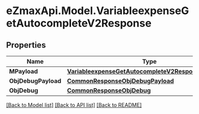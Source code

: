 
# eZmaxApi.Model.VariableexpenseGetAutocompleteV2Response

## Properties

Name | Type | Description | Notes
------------ | ------------- | ------------- | -------------
**MPayload** | [**VariableexpenseGetAutocompleteV2ResponseMPayload**](VariableexpenseGetAutocompleteV2ResponseMPayload.md) |  | 
**ObjDebugPayload** | [**CommonResponseObjDebugPayload**](CommonResponseObjDebugPayload.md) |  | [optional] 
**ObjDebug** | [**CommonResponseObjDebug**](CommonResponseObjDebug.md) |  | [optional] 

[[Back to Model list]](../README.md#documentation-for-models)
[[Back to API list]](../README.md#documentation-for-api-endpoints)
[[Back to README]](../README.md)

